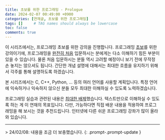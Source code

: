 ```yaml
---
title: 초보를 위한 프로그래밍 - Prologue
date: 2024-02-07 00:49:00 +0900
categories: [연재글, 초보를 위한 프로그래밍]
tags: []     # TAG names should always be lowercase
toc: false
comments: true
---
```


이 시리즈에서는, 프로그래밍 초보를 위한 강의을 진행합니다. 프로그래밍 <u>초보</u>를 위한 강의이기에, 프로그래밍을 <u>완전히 처음</u> 입문하시는 분에게는 다소 이해하기 힘든 부분이 있을 수 있습니다. 물론 처음 입문하시는 분들 역시 고려할 예정이니 보기 전에 무작정 손 놓지는 않으셔도 됩니다. 간단한 개념 설명에 대해서는 최대한 흐름을 유지하기 위해서 각주를 통해 설명하도록 하겠습니다.

본 시리즈에서는 C, C++, Python, ... 등의 여러 언어를 사용할 계획입니다. 특정 언어에 익숙하거나 익숙하지 않으신 분들 모두 최대한 이해하실 수 있도록 노력하겠습니다. 

프로그래밍 실습과 관련된 내용은 <u>최대한 배제</u>했습니다. 텍스트만으로 이해하실 수 있도록 하는 게 이 연재의 목표입니다. 다만, 가능하다면 직접 배운 내용을 적용하여 프로그래밍을 해 보시는 것을 추천드립니다. 인터넷에 다른 쉬운 프로그래밍 강좌가 많이 올라와 있습니다.

<hr>
> 24/02/08: 내용을 조금 더 보충했습니다.
{: .prompt-.prompt-update }

